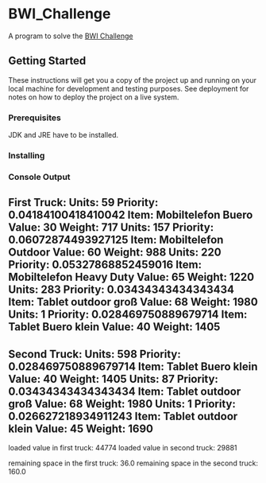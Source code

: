 # BWI_Challenge

A program to solve the [BWI Challenge](https://www.get-in-it.de/coding-challenge)

## Getting Started

These instructions will get you a copy of the project up and running on your local machine for development and testing purposes. See deployment for notes on how to deploy the project on a live system.

### Prerequisites

JDK and JRE have to be installed.

### Installing



### Console Output
First Truck:
Units: 59	Priority: 0.04184100418410042	Item: Mobiltelefon Buero 	Value: 30 	Weight: 717
Units: 157	Priority: 0.06072874493927125	Item: Mobiltelefon Outdoor 	Value: 60 	Weight: 988
Units: 220	Priority: 0.05327868852459016	Item: Mobiltelefon Heavy Duty 	Value: 65 	Weight: 1220
Units: 283	Priority: 0.03434343434343434	Item: Tablet outdoor groß 	Value: 68 	Weight: 1980
Units: 1	Priority: 0.028469750889679714	Item: Tablet Buero klein 	Value: 40 	Weight: 1405
-----------------------------------------------------------------------------------------------------------------
Second Truck:
Units: 598	Priority: 0.028469750889679714	Item: Tablet Buero klein 	Value: 40 	Weight: 1405
Units: 87	Priority: 0.03434343434343434	Item: Tablet outdoor groß 	Value: 68 	Weight: 1980
Units: 1	Priority: 0.026627218934911243	Item: Tablet outdoor klein 	Value: 45 	Weight: 1690
-----------------------------------------------------------------------------------------------------------------

loaded value in first truck: 44774
loaded value in second truck: 29881

remaining space in the first truck: 36.0
remaining space in the second truck: 160.0
